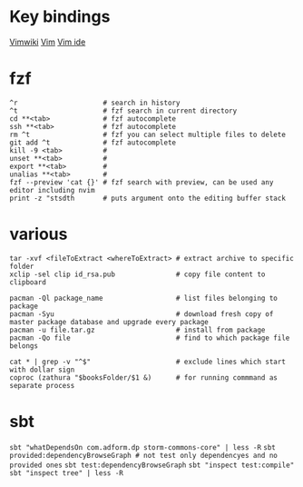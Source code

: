 # Key bindings

[Vimwiki](Vimwiki)
[Vim](Vim)
[Vim ide](Vim-ide)

# fzf

```
^r                     # search in history
^t                     # fzf search in current directory
cd **<tab>             # fzf autocomplete
ssh **<tab>            # fzf autocomplete
rm ^t                  # fzf you can select multiple files to delete
git add ^t             # fzf autocomplete
kill -9 <tab>          #
unset **<tab>          #
export **<tab>         #
unalias **<tab>        #
fzf --preview 'cat {}' # fzf search with preview, can be used any editor including nvim
print -z "stsdth       # puts argument onto the editing buffer stack
```



# various

```
tar -xvf <fileToExtract <whereToExtract> # extract archive to specific folder
xclip -sel clip id_rsa.pub               # copy file content to clipboard

pacman -Ql package_name                  # list files belonging to package
pacman -Syu                              # download fresh copy of master package database and upgrade every package
pacman -u file.tar.gz                    # install from package
pacman -Qo file                          # find to which package file belongs

cat * | grep -v "^$"                     # exclude lines which start with dollar sign
coproc (zathura "$booksFolder/$1 &)      # for running commmand as separate process
```

# sbt

`sbt "whatDependsOn com.adform.dp storm-commons-core" | less -R`
`sbt provided:dependencyBrowseGraph # not test only dependencyes and no provided ones`
`sbt test:dependencyBrowseGraph`
`sbt "inspect test:compile"`
`sbt "inspect tree" | less -R`
